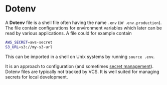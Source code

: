 # Dotenv

A **Dotenv** file is a shell file often having the name `.env` (or
`.env.production`). The file contain configurations for environment variables
which later can be read by various applications. A file could for example
contain

```sh
AWS_SECRET=aws-secret
S3_URL=s3://my-s3-url
```

This can be imported in a shell on Unix systems by running `source .env`.

It is an approach to configuration (and sometimes
[secret management](./secrets.md)). Dotenv files are typically not tracked by
VCS. It is well suited for managing secrets for local development.

